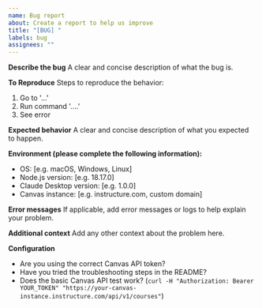 ```yaml
---
name: Bug report
about: Create a report to help us improve
title: "[BUG] "
labels: bug
assignees: ""
---
```


**Describe the bug**
A clear and concise description of what the bug is.

**To Reproduce**
Steps to reproduce the behavior:

1. Go to '...'
2. Run command '....'
3. See error

**Expected behavior**
A clear and concise description of what you expected to happen.

**Environment (please complete the following information):**

- OS: [e.g. macOS, Windows, Linux]
- Node.js version: [e.g. 18.17.0]
- Claude Desktop version: [e.g. 1.0.0]
- Canvas instance: [e.g. instructure.com, custom domain]

**Error messages**
If applicable, add error messages or logs to help explain your problem.

**Additional context**
Add any other context about the problem here.

**Configuration**

- Are you using the correct Canvas API token?
- Have you tried the troubleshooting steps in the README?
- Does the basic Canvas API test work? (`curl -H "Authorization: Bearer YOUR_TOKEN" "https://your-canvas-instance.instructure.com/api/v1/courses"`)
